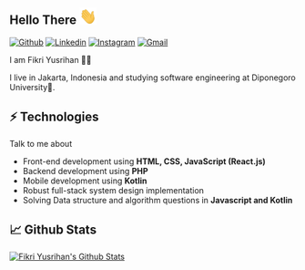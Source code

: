<h2> Hello There <img src="https://raw.githubusercontent.com/ABSphreak/ABSphreak/master/gifs/Hi.gif" width="30px"></h2>
<!-- Your badges
You can use the website to generate badges: https://shields.io/
-->

[![Github](https://img.shields.io/badge/-Github-000?style=flat&logo=Github&logoColor=white)](https://github.com/fikriyusrihan)
[![Linkedin](https://img.shields.io/badge/-LinkedIn-blue?style=flat&logo=Linkedin&logoColor=white)](https://www.linkedin.com/in/fikri-yusrihan/)
[![Instagram](https://img.shields.io/badge/-Instagram-c13584?style=flat&labelColor=c13584&logo=instagram&logoColor=white)](https://www.instagram.com/fikriyusrihan/)
[![Gmail](https://img.shields.io/badge/-Gmail-c14438?style=flat&logo=Gmail&logoColor=white)](mailto:fikriyusrihan@gmail.com)

I am Fikri Yusrihan 👷‍♂️

I live in Jakarta, Indonesia and studying software engineering at Diponegoro University🏫.

## ⚡ Technologies
Talk to me about
- Front-end development using **HTML, CSS, JavaScript (React.js)**
- Backend development using **PHP**
- Mobile development using **Kotlin**
- Robust full-stack system design implementation
- Solving Data structure and algorithm questions in **Javascript and Kotlin**

## 📈 Github Stats

<a href="https://github.com/fikriyusrihan/fikriyusrihan">
 <img alt="Fikri Yusrihan's Github Stats" src="https://github-readme-stats.vercel.app/api/?username=fikriyusrihan&show_icons=true&count_private=true&theme=react&hide_border=true&bg_color=1F222E&title_color=F85D7F&icon_color=F8D866" height="192px"/>
</a>
